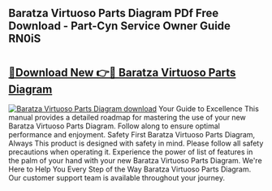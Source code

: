 ## Baratza Virtuoso Parts Diagram PDf Free Download - Part-Cyn Service Owner Guide RN0iS

# <h2><a href="http://dfo1gdy.blite.top/?on=Baratza+Virtuoso+Parts+Diagram">🔗Download New 👉🔴 Baratza Virtuoso Parts Diagram</a></h2>

[![Baratza Virtuoso Parts Diagram download](https://i.imgur.com/lujVjoI.png)](http://dfo1gdy.blite.top/?on=Baratza+Virtuoso+Parts+Diagram)
Your Guide to Excellence This manual provides a detailed roadmap for mastering the use of your new Baratza Virtuoso Parts Diagram. Follow along to ensure optimal performance and enjoyment. Safety First Baratza Virtuoso Parts Diagram, Always This product is designed with safety in mind. Please follow all safety precautions when operating it. Experience the power of list of features in the palm of your hand with your new Baratza Virtuoso Parts Diagram. We're Here to Help You Every Step of the Way Baratza Virtuoso Parts Diagram. Our customer support team is available throughout your journey.
